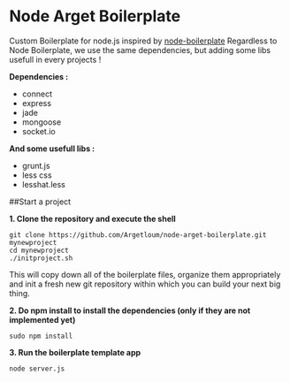 Node Arget Boilerplate
=======================
Custom Boilerplate for node.js inspired by [node-boilerplate](https://github.com/robrighter/node-boilerplate)
Regardless to Node Boilerplate, we use the same dependencies, but adding some libs usefull in every projects !


**Dependencies :**
  - connect
  - express
  - jade
  - mongoose
  - socket.io

**And some usefull libs :**
  - grunt.js
  - less css
  - lesshat.less

##Start a project

**1. Clone the repository and execute the shell**

	git clone https://github.com/Argetloum/node-arget-boilerplate.git mynewproject
	cd mynewproject
	./initproject.sh

This will copy down all of the boilerplate files, organize them appropriately and init a fresh new git repository within which you can build your next big thing.

**2. Do npm install to install the dependencies (only if they are not implemented yet)**

	sudo npm install

**3. Run the boilerplate template app**

	node server.js

